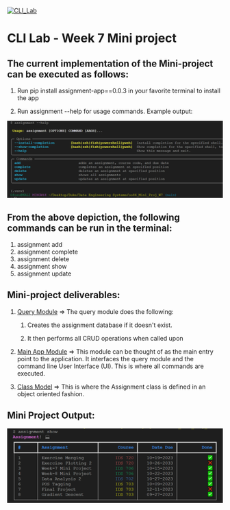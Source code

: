 [![CLI_Lab](https://github.com/nogibjj/oo46_Mini_Proj_W7/actions/workflows/cicd.yml/badge.svg)][def]

# CLI Lab - Week 7 Mini project

## The current implementation of the Mini-project can be executed as follows:

1. Run pip install assignment-app==0.0.3 in your favorite terminal to install the app

2. Run assignment --help for usage commands. Example output:

![Usage](help.png)

## From the above depiction, the following commands can be run in the terminal:

1.  assignment add
2.  assignment complete
3.  assignment delete
4.  assignment show
5.  assignment update

## Mini-project deliverables:

1. [Query Module](https://github.com/nogibjj/oo46_Mini_Proj_W7/blob/main/assignment_app/query.py) => The query module does the following:

   1. Creates the assignment database if it doesn't exist.

   2. It then performs all CRUD operations when called upon

2. [Main App Module](https://github.com/nogibjj/oo46_Mini_Proj_W7/blob/main/assignment_app/assignment.py) => This module can be thought of as the main entry point to the application. It interfaces the query module and the command line User Interface (UI).
   This is where all commands are executed.

3. [Class Model](https://github.com/nogibjj/oo46_Mini_Proj_W7/blob/main/assignment_app/model.py) => This is where the Assignment class is defined in an object oriented fashion.

## Mini Project Output:

![Output](output.png)

[def]: https://github.com/nogibjj/oo46_Mini_Proj_W7/actions/workflows/cicd.yml
